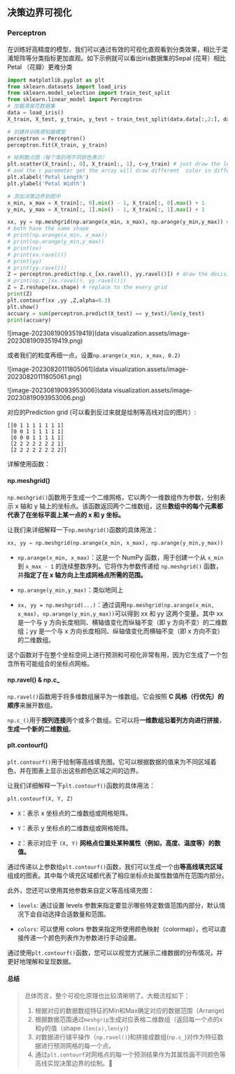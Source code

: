 ## 决策边界可视化

### Perceptron

在训练好高精度的模型，我们可以通过有效的可视化直观看到分类效果，相比于混淆矩阵等分类指标更加直观。如下示例就可以看出iris数据集的Sepal (花萼）相比 Petal （花瓣）更难分类

```python
import matplotlib.pyplot as plt
from sklearn.datasets import load_iris
from sklearn.model_selection import train_test_split
from sklearn.linear_model import Perceptron
# 加载鸢尾花数据集 
data = load_iris()
X_train, X_test, y_train, y_test = train_test_split(data.data[:,2:], data.target, test_size=0.2)

# 创建并训练感知器模型
perceptron = Perceptron()
perceptron.fit(X_train, y_train)

# 绘制散点图（每个类别用不同颜色表示）
plt.scatter(X_train[:, 0], X_train[:, 1], c=y_train) # just draw the length and width of sepal ，
# and the c paremeter get the array will draw different  color in different digital
plt.xlabel('Petal Length')
plt.ylabel('Petal Width')

# 添加决策边界到图中
x_min, x_max = X_train[:, 0].min() - 1, X_train[:, 0].max() + 1
y_min, y_max = X_train[:, 1].min() - 1, X_train[:, 1].max() + 1

xx, yy = np.meshgrid(np.arange(x_min, x_max), np.arange(y_min,y_max)) # depend on the two x and y lenth decide the array shape return the x and y axis np-array with interval 1 
# both have the same shape
# print(np.arange(x_min, x_max))
# print(np.arange(y_min,y_max))
# print(xx)
# print(xx.ravel())
# print(yy)
# print(yy.ravel())
Z = perceptron.predict(np.c_[xx.ravel(), yy.ravel()]) # draw the decision boundary (predict the per coordinate pair )
# print(np.c_[xx.ravel(), yy.ravel()])
Z = Z.reshape(xx.shape) # replace to the every grid
print(Z)
plt.contourf(xx ,yy ,Z,alpha=0.3)
plt.show()
accuary = sum(perceptron.predict(X_test) == y_test)/len(y_test) 
print(accuary)
```

![image-20230819093519419](data visualization.assets/image-20230819093519419.png)

或者我们的粒度再细一点，设置`np.arange(x_min, x_max, 0.2)`

![image-20230820111805061](data visualization.assets/image-20230820111805061.png)

![image-20230819093953006](data visualization.assets/image-20230819093953006.png)

对应的Prediction grid (可以看到反过来就是绘制等高线对应的图片）:

```
[[0 1 1 1 1 1 1 1]
 [0 0 1 1 1 1 1 1]
 [0 0 0 1 1 1 1 1]
 [2 2 2 2 2 2 2 1]
 [2 2 2 2 2 2 2 2]]
```

详解使用函数：

#### np.meshgrid()

`np.meshgrid()`函数用于生成一个二维网格，它以两个一维数组作为参数，分别表示 x 轴和 y 轴上的坐标点。该函数返回两个二维数组，这些**数组中的每个元素都代表了在坐标平面上某一点的 x 和 y 坐标。**

让我们来详细解释一下`np.meshgrid()`函数的具体用法：

```python
xx, yy = np.meshgrid(np.arange(x_min, x_max), np.arange(y_min,y_max))
```

- `np.arange(x_min, x_max)`：这是一个 NumPy 函数，用于创建一个从 `x_min` 到 `x_max - 1` 的连续整数序列。它将作为参数传递给 `np.meshgrid()` 函数，并**指定了在 x 轴方向上生成网格点所需的范围。**

- `np.arange(y_min,y_max)`：类似地同上

- `xx, yy = np.meshgrid(...)`：通过调用`np.meshgrid(np.arange(x_min, x_max), np.arange(y_min,y_max))`可以得到 xx 和 yy 这两个变量。其中 xx 是一个与 y 方向长度相同、横轴值变化而纵轴不变（即 y 方向不变）的二维数组；yy 是一个与 x 方向长度相同、纵轴值变化而横轴不变（即 x 方向不变）的二维数组。

这个函数对于在整个坐标空间上进行预测和可视化非常有用，因为它生成了一个包含所有可能组合的坐标点网格。

#### np.ravel() & np.c_

`np.ravel()`函数用于将多维数组展平为一维数组。它会按照 **C 风格（行优先）的顺序**来展开数组。

`np.c_()`用于**按列连接**两个或多个数组。它可以将**一维数组沿着列方向进行拼接**，**生成一个新的二维数组**。

#### plt.contourf()

`plt.contourf()`用于绘制等高线填充图。它可以根据数据的值来为不同区域着色，并在图表上显示出这些颜色区域之间的边界。

让我们详细解释一下`plt.contourf()`函数的具体用法：

```python
plt.contourf(X, Y, Z)
```

- `X`：表示 x 坐标点的二维数组或网格矩阵。
  
- `Y`：表示 y 坐标点的二维数组或网格矩阵。
  
- `Z`：表示对应于 `(X, Y)` **网格点位置处某种属性（例如，高度、温度等）的数值。**

通过传递以上参数给`plt.contourf()`函数，我们可以生成一个由**等高线填充区域**组成的图表。其中每个填充区域都代表了相应坐标点处属性数值所在范围内部分。	

此外，您还可以使用其他参数来自定义等高线填充图：

- `levels`: 通过设置 levels 参数来指定要显示哪些特定数值范围内部分，默认情况下会自动选择合适数量和范围。
  
- `colors`: 可以使用 colors 参数来指定所使用颜色映射（colormap），也可以直接传递一个颜色列表作为参数进行手动设置。

通过使用`plt.contourf()`函数，您可以以视觉方式展示二维数据的分布情况，并更好地理解和呈现数据。

#### 总结

>  总体而言，整个可视化原理也比较清晰明了。大概流程如下：
>
>  1.  根据对应的数据数组特征的Min和Max确定对应的数据范围（Arrange)
>  2.  根据数据范围通过`meshgrip`生成对应表格二维数组（返回每一个点的x和y的值（shape `(len(x),len(y)`)
>  3.  对数据进行铺平操作（`np.ravel()`)和拼接成数组(`np.c_`)对作为特征数据进行预测网格的每一个点。
>  4.  通过`plt.contourf`对网格点的每一个预测结果作为其属性画不同颜色等高线实现决策边界的绘制。🎉